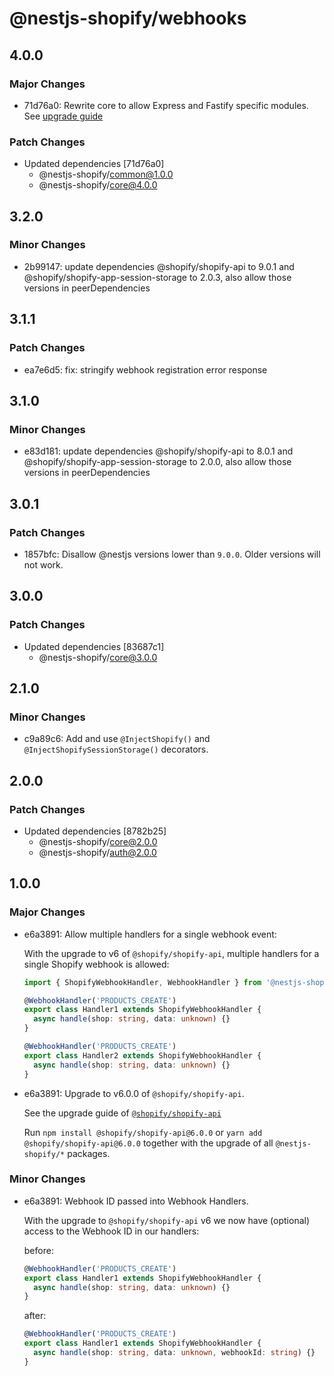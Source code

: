 # @nestjs-shopify/webhooks

## 4.0.0

### Major Changes

- 71d76a0: Rewrite core to allow Express and Fastify specific modules. See [upgrade guide](/docs/migrate-to-express-package.md)

### Patch Changes

- Updated dependencies [71d76a0]
  - @nestjs-shopify/common@1.0.0
  - @nestjs-shopify/core@4.0.0

## 3.2.0

### Minor Changes

- 2b99147: update dependencies @shopify/shopify-api to 9.0.1 and @shopify/shopify-app-session-storage to 2.0.3, also allow those versions in peerDependencies

## 3.1.1

### Patch Changes

- ea7e6d5: fix: stringify webhook registration error response

## 3.1.0

### Minor Changes

- e83d181: update dependencies @shopify/shopify-api to 8.0.1 and @shopify/shopify-app-session-storage to 2.0.0, also allow those versions in peerDependencies

## 3.0.1

### Patch Changes

- 1857bfc: Disallow @nestjs versions lower than `9.0.0`. Older versions will not work.

## 3.0.0

### Patch Changes

- Updated dependencies [83687c1]
  - @nestjs-shopify/core@3.0.0

## 2.1.0

### Minor Changes

- c9a89c6: Add and use `@InjectShopify()` and `@InjectShopifySessionStorage()` decorators.

## 2.0.0

### Patch Changes

- Updated dependencies [8782b25]
  - @nestjs-shopify/core@2.0.0
  - @nestjs-shopify/auth@2.0.0

## 1.0.0

### Major Changes

- e6a3891: Allow multiple handlers for a single webhook event:

  With the upgrade to v6 of `@shopify/shopify-api`, multiple handlers for a single Shopify webhook is allowed:

  ```ts
  import { ShopifyWebhookHandler, WebhookHandler } from '@nestjs-shopify/webhooks';

  @WebhookHandler('PRODUCTS_CREATE')
  export class Handler1 extends ShopifyWebhookHandler {
    async handle(shop: string, data: unknown) {}
  }

  @WebhookHandler('PRODUCTS_CREATE')
  export class Handler2 extends ShopifyWebhookHandler {
    async handle(shop: string, data: unknown) {}
  }
  ```

- e6a3891: Upgrade to v6.0.0 of `@shopify/shopify-api`.

  See the upgrade guide of [`@shopify/shopify-api`](https://github.com/Shopify/shopify-api-js/blob/main/docs/migrating-to-v6.md)

  Run `npm install @shopify/shopify-api@6.0.0` or `yarn add @shopify/shopify-api@6.0.0` together with the upgrade of all `@nestjs-shopify/*` packages.

### Minor Changes

- e6a3891: Webhook ID passed into Webhook Handlers.

  With the upgrade to `@shopify/shopify-api` v6 we now have (optional) access to the Webhook ID in our handlers:

  before:

  ```ts
  @WebhookHandler('PRODUCTS_CREATE')
  export class Handler1 extends ShopifyWebhookHandler {
    async handle(shop: string, data: unknown) {}
  }
  ```

  after:

  ```ts
  @WebhookHandler('PRODUCTS_CREATE')
  export class Handler1 extends ShopifyWebhookHandler {
    async handle(shop: string, data: unknown, webhookId: string) {}
  }
  ```
